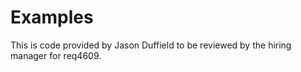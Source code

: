 # Examples
This is code provided by Jason Duffield to be reviewed by the hiring manager for req4609.
